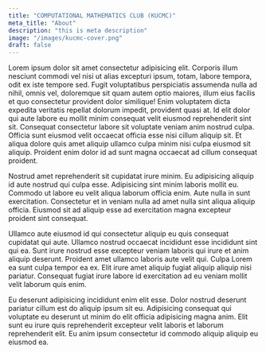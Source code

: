 ```yaml
---
title: "COMPUTATIONAL MATHEMATICS CLUB (KUCMC)"
meta_title: "About"
description: "this is meta description"
image: "/images/kucmc-cover.png"
draft: false
---
```


Lorem ipsum dolor sit amet consectetur adipisicing elit. Corporis illum nesciunt commodi vel nisi ut alias excepturi ipsum, totam, labore tempora, odit ex iste tempore sed. Fugit voluptatibus perspiciatis assumenda nulla ad nihil, omnis vel, doloremque sit quam autem optio maiores, illum eius facilis et quo consectetur provident dolor similique! Enim voluptatem dicta expedita veritatis repellat dolorum impedit, provident quasi at.
Id elit dolor qui aute labore eu mollit minim consequat velit eiusmod reprehenderit sint sit. Consequat consectetur labore sit voluptate veniam anim nostrud culpa. Officia sunt eiusmod velit occaecat officia esse nisi cillum aliquip sit. Et aliqua dolore quis amet aliquip ullamco culpa minim nisi culpa eiusmod sit aliquip. Proident enim dolor id ad sunt magna occaecat ad cillum consequat proident.

Nostrud amet reprehenderit sit cupidatat irure minim. Eu adipisicing aliquip id aute nostrud qui culpa esse. Adipisicing sint minim laboris mollit eu. Commodo ut labore eu velit aliqua laborum officia enim. Aute nulla in sunt exercitation. Consectetur et in veniam nulla ad amet nulla sint aliqua aliquip officia. Eiusmod sit ad aliquip esse ad exercitation magna excepteur proident sint consequat.

Ullamco aute eiusmod id qui consectetur aliquip eu quis consequat cupidatat qui aute. Ullamco nostrud occaecat incididunt esse incididunt sint qui ea. Sunt irure nostrud esse excepteur veniam laboris qui irure et anim aliquip deserunt. Proident amet ullamco laboris aute velit qui. Culpa Lorem ea sunt culpa tempor ea ex. Elit irure amet aliquip fugiat aliquip aliquip nisi pariatur. Consequat fugiat irure labore id exercitation ad eu veniam mollit velit laborum quis enim.

Eu deserunt adipisicing incididunt enim elit esse. Dolor nostrud deserunt pariatur cillum est do aliquip ipsum sit eu. Adipisicing consequat qui voluptate eu deserunt ut minim do elit officia adipisicing magna anim. Elit sunt eu irure quis reprehenderit excepteur velit laboris et laborum reprehenderit elit. Eu anim ipsum consectetur id commodo aliquip aliquip eu eiusmod ea.
